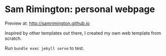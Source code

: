 # Sam Rimington: personal webpage
Preview at: http://samrimington.github.io

Inspired by other templates out there, I created my own web template from scratch.

Run `bundle exec jekyll serve` to test.
